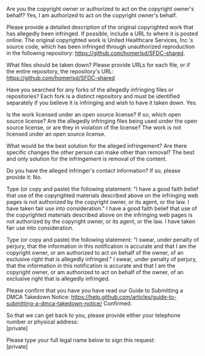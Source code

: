 Are you the copyright owner or authorized to act on the copyright owner's behalf? Yes, I am authorized to act on the copyright owner's behalf.

Please provide a detailed description of the original copyrighted work that has allegedly been infringed. If possible, include a URL to where it is posted online. The original copyrighted work is United Healthcare Services, Inc.'s source code, which has been infringed through unauthorized reproduction in the following repository: https://github.com/homerlsd/SFDC-shared.

What files should be taken down? Please provide URLs for each file, or if the entire repository, the repository's URL:   https://github.com/homerlsd/SFDC-shared

Have you searched for any forks of the allegedly infringing files or repositories? Each fork is a distinct repository and must be identified separately if you believe it is infringing and wish to have it taken down. Yes.

Is the work licensed under an open source license? If so, which open source license? Are the allegedly infringing files being used under the open source license, or are they in violation of the license? The work is not licensed under an open source license.

What would be the best solution for the alleged infringement? Are there specific changes the other person can make other than removal? The best and only solution for the infringement is removal of the content.

Do you have the alleged infringer's contact information? If so, please provide it: No.

Type (or copy and paste) the following statement: "I have a good faith belief that use of the copyrighted materials described above on the infringing web pages is not authorized by the copyright owner, or its agent, or the law. I have taken fair use into consideration." I have a good faith belief that use of the copyrighted materials described above on the infringing web pages is not authorized by the copyright owner, or its agent, or the law. I have taken fair use into consideration.

Type (or copy and paste) the following statement: "I swear, under penalty of perjury, that the information in this notification is accurate and that I am the copyright owner, or am authorized to act on behalf of the owner, of an exclusive right that is allegedly infringed." I swear, under penalty of perjury, that the information in this notification is accurate and that I am the copyright owner, or am authorized to act on behalf of the owner, of an exclusive right that is allegedly infringed.

Please confirm that you have you have read our Guide to Submitting a DMCA Takedown Notice: https://help.github.com/articles/guide-to-submitting-a-dmca-takedown-notice/ Confirmed.

So that we can get back to you, please provide either your telephone number or physical address:  
[private]

Please type your full legal name below to sign this request:  
[private]
